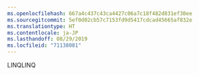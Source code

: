 ```yaml
---
ms.openlocfilehash: 667a4c437c43ca4427c06a7c18f482d831ef30ee
ms.sourcegitcommit: 5ef0d02cb57c7153fd9d5417cdcad45665af832e
ms.translationtype: HT
ms.contentlocale: ja-JP
ms.lasthandoff: 08/29/2019
ms.locfileid: "71138081"
---
```

<span data-ttu-id="97f7b-101">LINQ</span><span class="sxs-lookup"><span data-stu-id="97f7b-101">LINQ</span></span>